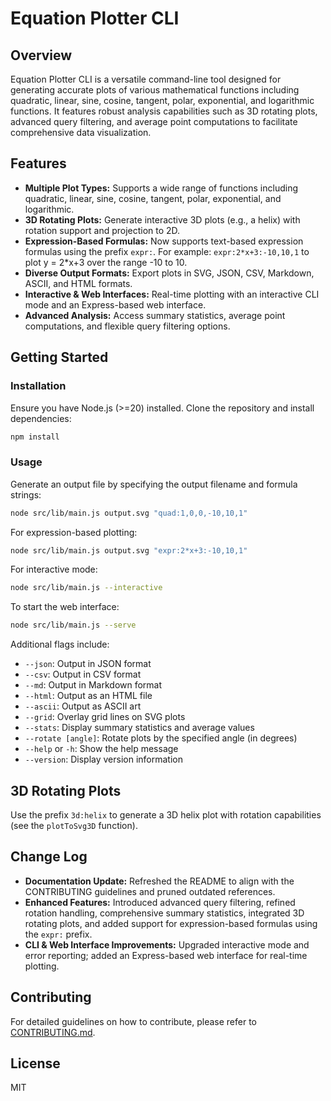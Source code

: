 # Equation Plotter CLI

## Overview

Equation Plotter CLI is a versatile command-line tool designed for generating accurate plots of various mathematical functions including quadratic, linear, sine, cosine, tangent, polar, exponential, and logarithmic functions. It features robust analysis capabilities such as 3D rotating plots, advanced query filtering, and average point computations to facilitate comprehensive data visualization.

## Features

- **Multiple Plot Types:** Supports a wide range of functions including quadratic, linear, sine, cosine, tangent, polar, exponential, and logarithmic.
- **3D Rotating Plots:** Generate interactive 3D plots (e.g., a helix) with rotation support and projection to 2D.
- **Expression-Based Formulas:** Now supports text-based expression formulas using the prefix `expr:`. For example: `expr:2*x+3:-10,10,1` to plot y = 2*x+3 over the range -10 to 10.
- **Diverse Output Formats:** Export plots in SVG, JSON, CSV, Markdown, ASCII, and HTML formats.
- **Interactive & Web Interfaces:** Real-time plotting with an interactive CLI mode and an Express-based web interface.
- **Advanced Analysis:** Access summary statistics, average point computations, and flexible query filtering options.

## Getting Started

### Installation

Ensure you have Node.js (>=20) installed. Clone the repository and install dependencies:

```bash
npm install
```

### Usage

Generate an output file by specifying the output filename and formula strings:

```bash
node src/lib/main.js output.svg "quad:1,0,0,-10,10,1"
```

For expression-based plotting:

```bash
node src/lib/main.js output.svg "expr:2*x+3:-10,10,1"
```

For interactive mode:

```bash
node src/lib/main.js --interactive
```

To start the web interface:

```bash
node src/lib/main.js --serve
```

Additional flags include:

- `--json`: Output in JSON format
- `--csv`: Output in CSV format
- `--md`: Output in Markdown format
- `--html`: Output as an HTML file
- `--ascii`: Output as ASCII art
- `--grid`: Overlay grid lines on SVG plots
- `--stats`: Display summary statistics and average values
- `--rotate [angle]`: Rotate plots by the specified angle (in degrees)
- `--help` or `-h`: Show the help message
- `--version`: Display version information

## 3D Rotating Plots

Use the prefix `3d:helix` to generate a 3D helix plot with rotation capabilities (see the `plotToSvg3D` function).

## Change Log

- **Documentation Update:** Refreshed the README to align with the CONTRIBUTING guidelines and pruned outdated references.
- **Enhanced Features:** Introduced advanced query filtering, refined rotation handling, comprehensive summary statistics, integrated 3D rotating plots, and added support for expression-based formulas using the `expr:` prefix.
- **CLI & Web Interface Improvements:** Upgraded interactive mode and error reporting; added an Express-based web interface for real-time plotting.

## Contributing

For detailed guidelines on how to contribute, please refer to [CONTRIBUTING.md](CONTRIBUTING.md).

## License

MIT
